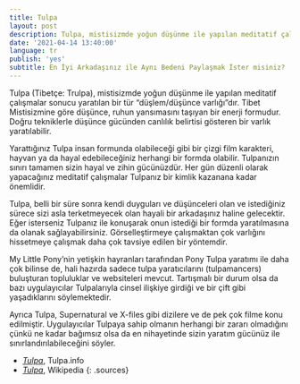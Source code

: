 ```yaml
---
title: Tulpa
layout: post
description: Tulpa, mistisizmde yoğun düşünme ile yapılan meditatif çalışmalar sonucu yaratılan bir tür “düşlem/düşünce varlığı”dır. Tibet Mistisizmine göre düşünce, ruhun yansımasını taşıyan bir enerji formudur. Doğru tekniklerle düşünce gücünden canlılık belirtisi gösteren bir varlık yaratılabilir.
date: '2021-04-14 13:40:00'
language: tr
publish: 'yes'
subtitle: En İyi Arkadaşınız ile Aynı Bedeni Paylaşmak İster misiniz?
---
```


Tulpa (Tibetçe: Trulpa), mistisizmde yoğun düşünme ile yapılan meditatif çalışmalar sonucu yaratılan bir tür “düşlem/düşünce varlığı”dır. Tibet Mistisizmine göre düşünce, ruhun yansımasını taşıyan bir enerji formudur. Doğru tekniklerle düşünce gücünden canlılık belirtisi gösteren bir varlık yaratılabilir.

Yarattığınız Tulpa insan formunda olabileceği gibi bir çizgi film karakteri, hayvan ya da hayal edebileceğiniz herhangi bir formda olabilir. Tulpanızın sınırı tamamen sizin hayal ve zihin gücünüzdür. Her gün düzenli olarak yapacağınız meditatif çalışmalar Tulpanız bir kimlik kazanana kadar önemlidir.

Tulpa, belli bir süre sonra kendi duyguları ve düşünceleri olan ve istediğiniz sürece sizi asla terketmeyecek olan hayali bir arkadaşınız haline gelecektir. Eğer isterseniz Tulpanız ile konuşarak onun istediği bir formda yaratılmasına da olanak sağlayabilirsiniz. Görselleştirmeye çalışmaktan çok varlığını hissetmeye çalışmak daha çok tavsiye edilen bir yöntemdir.

My Little Pony’nin yetişkin hayranları tarafından Pony Tulpa yaratımı ile daha çok bilinse de, hali hazırda sadece tulpa yaratıcılarını (tulpamancers) buluşturan topluluklar ve websiteleri mevcut. Tartışmalı bir durum olsa da bazı uygulayıcılar Tulpalarıyla cinsel ilişkiye girdiği ve bir çift gibi yaşadıklarını söylemektedir.

Ayrıca Tulpa, Supernatural ve X-files gibi dizilere ve de pek çok filme konu edilmiştir. Uygulayıcılar Tulpaya sahip olmanın herhangi bir zararı olmadığını çünkü ne kadar bağımsız olsa da en nihayetinde sizin yaratım gücünüz ile sınırlandırılabileceğini söyler.   


+ *[Tulpa](https://www.tulpa.info/)*, Tulpa.info
+ *[Tulpa](https://en.wikipedia.org/wiki/Tulpa)*, Wikipedia
{: .sources}

